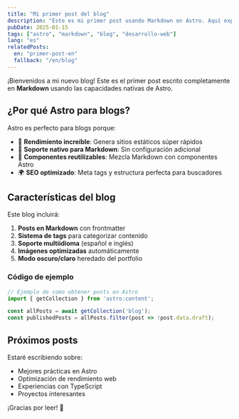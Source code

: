 ```yaml
---
title: "Mi primer post del blog"
description: "Este es mi primer post usando Markdown en Astro. Aquí explico las ventajas de usar un generador estático."
pubDate: 2025-01-15
tags: ["astro", "markdown", "blog", "desarrollo-web"]
lang: "es"
relatedPosts:
  en: "primer-post-en"
  fallback: "/en/blog"
---
```


¡Bienvenidos a mi nuevo blog! Este es el primer post escrito completamente en **Markdown** usando las capacidades nativas de Astro.

## ¿Por qué Astro para blogs?

Astro es perfecto para blogs porque:

- 🚀 **Rendimiento increíble**: Genera sitios estáticos súper rápidos
- 📝 **Soporte nativo para Markdown**: Sin configuración adicional
- 🎨 **Componentes reutilizables**: Mezcla Markdown con componentes Astro
- 🌍 **SEO optimizado**: Meta tags y estructura perfecta para buscadores

## Características del blog

Este blog incluirá:

1. **Posts en Markdown** con frontmatter
2. **Sistema de tags** para categorizar contenido
3. **Soporte multiidioma** (español e inglés)
4. **Imágenes optimizadas** automáticamente
5. **Modo oscuro/claro** heredado del portfolio

### Código de ejemplo

```typescript
// Ejemplo de como obtener posts en Astro
import { getCollection } from 'astro:content';

const allPosts = await getCollection('blog');
const publishedPosts = allPosts.filter(post => !post.data.draft);
```

## Próximos posts

Estaré escribiendo sobre:

- Mejores prácticas en Astro
- Optimización de rendimiento web
- Experiencias con TypeScript
- Proyectos interesantes

¡Gracias por leer! 🚀

